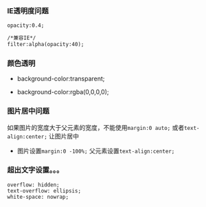 
### IE透明度问题

```html
opacity:0.4;

/*兼容IE*/
filter:alpha(opacity:40);
```

### 颜色透明

- background-color:transparent;

- background-color:rgba(0,0,0,0);


### 图片居中问题

如果图片的宽度大于父元素的宽度，不能使用`margin:0 auto;` 或者`text-align:center;` 让图片居中

- 图片设置`margin:0 -100%;` 父元素设置`text-align:center;`


### 超出文字设置。。。

```
overflow: hidden;
text-overflow: ellipsis;
white-space: nowrap;
```